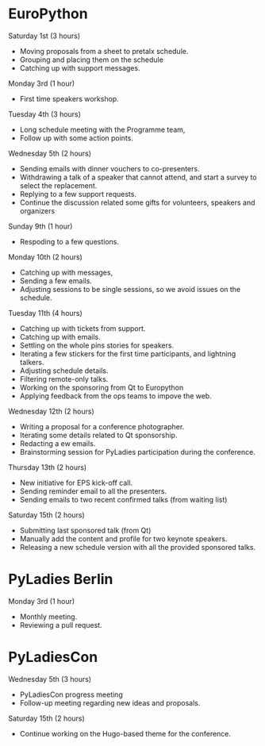 # EuroPython

Saturday 1st (3 hours)

* Moving proposals from a sheet to pretalx schedule.
* Grouping and placing them on the schedule
* Catching up with support messages.

Monday 3rd (1 hour)

* First time speakers workshop.

Tuesday 4th (3 hours)

* Long schedule meeting with the Programme team,
* Follow up with some action points.

Wednesday 5th (2 hours)

* Sending emails with dinner vouchers to co-presenters.
* Withdrawing a talk of a speaker that cannot attend, and start a survey
  to select the replacement.
* Replying to a few support requests.
* Continue the discussion related some gifts for volunteers, speakers and
    organizers

Sunday 9th (1 hour)

* Respoding to a few questions.

Monday 10th (2 hours)

* Catching up with messages,
* Sending a few emails.
* Adjusting sessions to be single sessions, so we avoid
  issues on the schedule.

Tuesday 11th (4 hours)

* Catching up with tickets from support.
* Catching up with emails.
* Settling on the whole pins stories for speakers.
* Iterating a few stickers for the first time participants, and lightning
    talkers.
* Adjusting schedule details.
* Filtering remote-only talks.
* Working on the sponsoring from Qt to Europython
* Applying feedback from the ops teams to impove the web.

Wednesday 12th (2 hours)

* Writing a proposal for a conference photographer.
* Iterating some details related to Qt sponsorship.
* Redacting a ew emails.
* Brainstorming session for PyLadies participation during the conference.

Thursday 13th (2 hours)

* New initiative for EPS kick-off call.
* Sending reminder email to all the presenters.
* Sending emails to two recent confirmed talks (from waiting list)

Saturday 15th (2 hours)

* Submitting last sponsored talk (from Qt)
* Manually add the content and profile for two keynote speakers.
* Releasing a new schedule version with all the provided sponsored talks.

# PyLadies Berlin

Monday 3rd (1 hour)

* Monthly meeting.
* Reviewing a pull request.

# PyLadiesCon

Wednesday 5th (3 hours)

* PyLadiesCon progress meeting
* Follow-up meeting regarding new ideas and proposals.

Saturday 15th (2 hours)

* Continue working on the Hugo-based theme for the conference.
